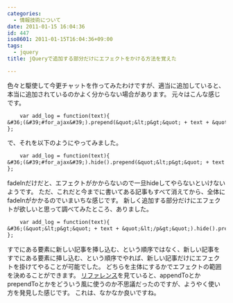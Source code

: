 ```yaml
---
categories:
  - 情報技術について
date: 2011-01-15 16:04:36
id: 447
iso8601: 2011-01-15T16:04:36+09:00
tags:
  - jquery
title: jQueryで追加する部分だけにエフェクトをかける方法を覚えた

---
```


色々と駆使して今更チャットを作ってみたわけですが、適当に追加していると、本当に追加されているのかよく分からない場合があります。
元々はこんな感じです。
```default
    var add_log = function(text){
&#36;(&#39;#for_ajax&#39;).prepend(&quot;&lt;p&gt;&quot; + text + &quot;&lt;/p&gt;&quot;);
};
```
で、それを以下のようにやってみました。
```default
    var add_log = function(text){
&#36;(&#39;#for_ajax&#39;).hide().prepend(&quot;&lt;p&gt;&quot; + text + &quot;&lt;/p&gt;&quot;).fadeIn();
};
```
fadeInだけだと、エフェクトがかからないので一旦hideしてやらないといけないようです。
ただ、これだと今までに書いてある記事もすべて消えてから、全体にfadeInがかかるのでいまいちな感じです。
新しく追加する部分だけにエフェクトが欲しいと思って調べてみたところ、ありました。
```default
    var add_log = function(text){
&#36;(&quot;&lt;p&gt;&quot; + text + &quot;&lt;/p&gt;&quot;).hide().prependTo(&#39;#for_ajax&#39;).fadeIn();
};
```
すでにある要素に新しい記事を挿し込む、という順序ではなく、新しい記事をすでにある要素に挿し込む、という順序でやれば、新しい記事だけにエフェクトを掛けてやることが可能でした。
どちらを主体にするかでエフェクトの範囲を決めることができます。
<a href="http://semooh.jp/jquery/api/manipulation/" target="_blank">リファレンス</a>を見ていると、appendToとかprependToとかをどういう風に使うのか不思議だったのですが、ようやく使い方を発見した感じです。
これは、なかなか良いですね。
    	